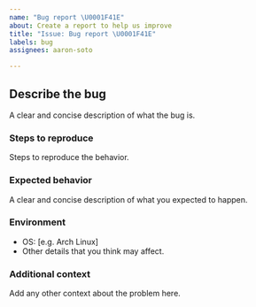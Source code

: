 ```yaml
---
name: "Bug report \U0001F41E"
about: Create a report to help us improve
title: "Issue: Bug report \U0001F41E"
labels: bug
assignees: aaron-soto

---
```


## Describe the bug

A clear and concise description of what the bug is.

### Steps to reproduce

Steps to reproduce the behavior.

### Expected behavior

A clear and concise description of what you expected to happen.

### Environment

- OS: [e.g. Arch Linux]
- Other details that you think may affect.

### Additional context

Add any other context about the problem here.
